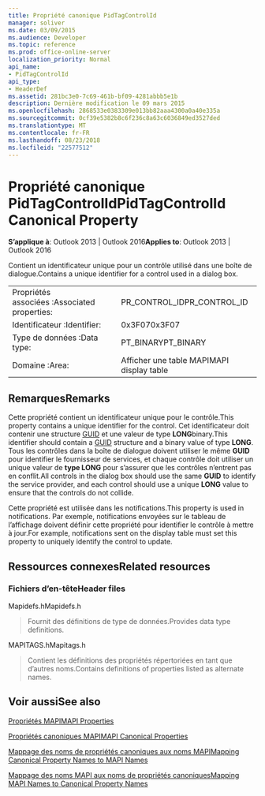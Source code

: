 ```yaml
---
title: Propriété canonique PidTagControlId
manager: soliver
ms.date: 03/09/2015
ms.audience: Developer
ms.topic: reference
ms.prod: office-online-server
localization_priority: Normal
api_name:
- PidTagControlId
api_type:
- HeaderDef
ms.assetid: 281bc3e0-7c69-461b-bf09-4281abbb5e1b
description: Dernière modification le 09 mars 2015
ms.openlocfilehash: 2868533e0383309e013bb82aaa4300a0a40e335a
ms.sourcegitcommit: 0cf39e5382b8c6f236c8a63c6036849ed3527ded
ms.translationtype: MT
ms.contentlocale: fr-FR
ms.lasthandoff: 08/23/2018
ms.locfileid: "22577512"
---
```

# <a name="pidtagcontrolid-canonical-property"></a><span data-ttu-id="b82d0-103">Propriété canonique PidTagControlId</span><span class="sxs-lookup"><span data-stu-id="b82d0-103">PidTagControlId Canonical Property</span></span>

  
  
<span data-ttu-id="b82d0-104">**S’applique à**: Outlook 2013 | Outlook 2016</span><span class="sxs-lookup"><span data-stu-id="b82d0-104">**Applies to**: Outlook 2013 | Outlook 2016</span></span> 
  
<span data-ttu-id="b82d0-105">Contient un identificateur unique pour un contrôle utilisé dans une boîte de dialogue.</span><span class="sxs-lookup"><span data-stu-id="b82d0-105">Contains a unique identifier for a control used in a dialog box.</span></span> 
  
|||
|:-----|:-----|
|<span data-ttu-id="b82d0-106">Propriétés associées :</span><span class="sxs-lookup"><span data-stu-id="b82d0-106">Associated properties:</span></span>  <br/> |<span data-ttu-id="b82d0-107">PR_CONTROL_ID</span><span class="sxs-lookup"><span data-stu-id="b82d0-107">PR_CONTROL_ID</span></span>  <br/> |
|<span data-ttu-id="b82d0-108">Identificateur :</span><span class="sxs-lookup"><span data-stu-id="b82d0-108">Identifier:</span></span>  <br/> |<span data-ttu-id="b82d0-109">0x3F07</span><span class="sxs-lookup"><span data-stu-id="b82d0-109">0x3F07</span></span>  <br/> |
|<span data-ttu-id="b82d0-110">Type de données :</span><span class="sxs-lookup"><span data-stu-id="b82d0-110">Data type:</span></span>  <br/> |<span data-ttu-id="b82d0-111">PT_BINARY</span><span class="sxs-lookup"><span data-stu-id="b82d0-111">PT_BINARY</span></span>  <br/> |
|<span data-ttu-id="b82d0-112">Domaine :</span><span class="sxs-lookup"><span data-stu-id="b82d0-112">Area:</span></span>  <br/> |<span data-ttu-id="b82d0-113">Afficher une table MAPI</span><span class="sxs-lookup"><span data-stu-id="b82d0-113">MAPI display table</span></span>  <br/> |
   
## <a name="remarks"></a><span data-ttu-id="b82d0-114">Remarques</span><span class="sxs-lookup"><span data-stu-id="b82d0-114">Remarks</span></span>

<span data-ttu-id="b82d0-115">Cette propriété contient un identificateur unique pour le contrôle.</span><span class="sxs-lookup"><span data-stu-id="b82d0-115">This property contains a unique identifier for the control.</span></span> <span data-ttu-id="b82d0-116">Cet identificateur doit contenir une structure [GUID](guid.md) et une valeur de type **LONG**binary.</span><span class="sxs-lookup"><span data-stu-id="b82d0-116">This identifier should contain a [GUID](guid.md) structure and a binary value of type **LONG**.</span></span> <span data-ttu-id="b82d0-117">Tous les contrôles dans la boîte de dialogue doivent utiliser le même **GUID** pour identifier le fournisseur de services, et chaque contrôle doit utiliser un unique valeur de **type LONG** pour s’assurer que les contrôles n’entrent pas en conflit.</span><span class="sxs-lookup"><span data-stu-id="b82d0-117">All controls in the dialog box should use the same **GUID** to identify the service provider, and each control should use a unique **LONG** value to ensure that the controls do not collide.</span></span> 
  
<span data-ttu-id="b82d0-118">Cette propriété est utilisée dans les notifications.</span><span class="sxs-lookup"><span data-stu-id="b82d0-118">This property is used in notifications.</span></span> <span data-ttu-id="b82d0-119">Par exemple, notifications envoyées sur le tableau de l’affichage doivent définir cette propriété pour identifier le contrôle à mettre à jour.</span><span class="sxs-lookup"><span data-stu-id="b82d0-119">For example, notifications sent on the display table must set this property to uniquely identify the control to update.</span></span> 
  
## <a name="related-resources"></a><span data-ttu-id="b82d0-120">Ressources connexes</span><span class="sxs-lookup"><span data-stu-id="b82d0-120">Related resources</span></span>

### <a name="header-files"></a><span data-ttu-id="b82d0-121">Fichiers d’en-tête</span><span class="sxs-lookup"><span data-stu-id="b82d0-121">Header files</span></span>

<span data-ttu-id="b82d0-122">Mapidefs.h</span><span class="sxs-lookup"><span data-stu-id="b82d0-122">Mapidefs.h</span></span>
  
> <span data-ttu-id="b82d0-123">Fournit des définitions de type de données.</span><span class="sxs-lookup"><span data-stu-id="b82d0-123">Provides data type definitions.</span></span>
    
<span data-ttu-id="b82d0-124">MAPITAGS.h</span><span class="sxs-lookup"><span data-stu-id="b82d0-124">Mapitags.h</span></span>
  
> <span data-ttu-id="b82d0-125">Contient les définitions des propriétés répertoriées en tant que d’autres noms.</span><span class="sxs-lookup"><span data-stu-id="b82d0-125">Contains definitions of properties listed as alternate names.</span></span>
    
## <a name="see-also"></a><span data-ttu-id="b82d0-126">Voir aussi</span><span class="sxs-lookup"><span data-stu-id="b82d0-126">See also</span></span>



[<span data-ttu-id="b82d0-127">Propriétés MAPI</span><span class="sxs-lookup"><span data-stu-id="b82d0-127">MAPI Properties</span></span>](mapi-properties.md)
  
[<span data-ttu-id="b82d0-128">Propriétés canoniques MAPI</span><span class="sxs-lookup"><span data-stu-id="b82d0-128">MAPI Canonical Properties</span></span>](mapi-canonical-properties.md)
  
[<span data-ttu-id="b82d0-129">Mappage des noms de propriétés canoniques aux noms MAPI</span><span class="sxs-lookup"><span data-stu-id="b82d0-129">Mapping Canonical Property Names to MAPI Names</span></span>](mapping-canonical-property-names-to-mapi-names.md)
  
[<span data-ttu-id="b82d0-130">Mappage des noms MAPI aux noms de propriétés canoniques</span><span class="sxs-lookup"><span data-stu-id="b82d0-130">Mapping MAPI Names to Canonical Property Names</span></span>](mapping-mapi-names-to-canonical-property-names.md)

